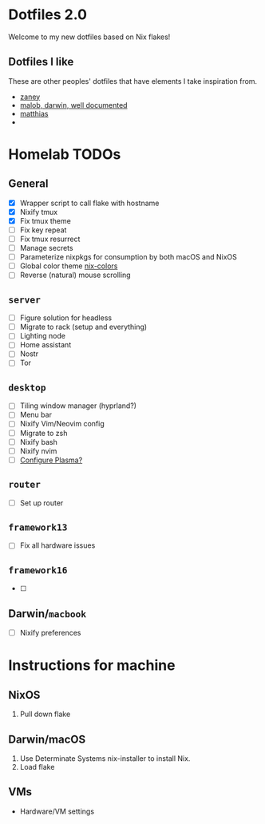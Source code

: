 # Dotfiles 2.0

Welcome to my new dotfiles based on Nix flakes!

## Dotfiles I like

These are other peoples' dotfiles that have elements I take inspiration from.

- [zaney](https://gitlab.com/Zaney/zaneyos)
- [malob, darwin, well documented](https://github.com/malob/nixpkgs)
- [matthias](https://github.com/MatthiasBenaets/nixos-config)
- []()

# Homelab TODOs

## General
- [X] Wrapper script to call flake with hostname
- [X] Nixify tmux
- [X] Fix tmux theme
- [ ] Fix key repeat
- [ ] Fix tmux resurrect
- [ ] Manage secrets
- [ ] Parameterize nixpkgs for consumption by both macOS and NixOS
- [ ] Global color theme [nix-colors](https://github.com/Misterio77/nix-colors)
- [ ] Reverse (natural) mouse scrolling

## `server`
- [ ] Figure solution for headless
- [ ] Migrate to rack (setup and everything)
- [ ] Lighting node
- [ ] Home assistant
- [ ] Nostr
- [ ] Tor

## `desktop`
- [ ] Tiling window manager (hyprland?)
- [ ] Menu bar
- [ ] Nixify Vim/Neovim config
- [ ] Migrate to zsh
- [ ] Nixify bash
- [ ] Nixify nvim
- [ ] [Configure Plasma?](https://www.youtube.com/watch?v=2r0KnIZX5HY)

## `router`
- [ ] Set up router

## `framework13`
- [ ] Fix all hardware issues

## `framework16`
- [ ]

## Darwin/`macbook`
- [ ] Nixify preferences


# Instructions for machine

## NixOS

1. Pull down flake

## Darwin/macOS

1. Use Determinate Systems nix-installer to install Nix.
2. Load flake

## VMs

- Hardware/VM settings





























